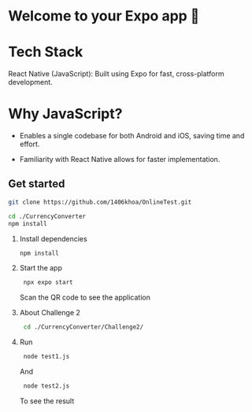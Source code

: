 # Welcome to your Expo app 👋

# Tech Stack
   React Native (JavaScript): Built using Expo for fast, cross-platform development.
# Why JavaScript?
   - Enables a single codebase for both Android and iOS, saving time and effort.
     
   - Familiarity with React Native allows for faster implementation.


## Get started
   ```bash
   git clone https://github.com/1406khoa/OnlineTest.git
   ```

   ```bash
   cd ./CurrencyConverter
   npm install
   ```


1. Install dependencies

   ```bash
   npm install
   ```

2. Start the app

   ```bash
    npx expo start
   ```
   Scan the QR code to see the application
3. About Challenge 2

   ```bash
    cd ./CurrencyConverter/Challenge2/
   ```
4. Run 
   ```bash
    node test1.js 
   ```
   And
   ```bash
    node test2.js 
   ```
   To see the result

